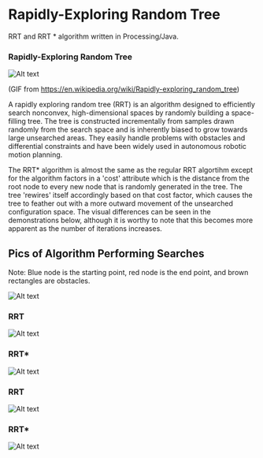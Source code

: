 # Rapidly-Exploring Random Tree 

RRT and RRT * algorithm written in Processing/Java.

### Rapidly-Exploring Random Tree
![Alt text](https://cloud.githubusercontent.com/assets/10769110/26603698/adf2a14e-453c-11e7-9ef0-b2473d852a43.gif)

(GIF from https://en.wikipedia.org/wiki/Rapidly-exploring_random_tree)

A rapidly exploring random tree (RRT) is an algorithm designed to efficiently search nonconvex, high-dimensional spaces by randomly building a space-filling tree. The tree is constructed incrementally from samples drawn randomly from the search space and is inherently biased to grow towards large unsearched areas. They easily handle problems with obstacles and differential constraints and have been widely used in autonomous robotic motion planning.

The RRT* algorithm is almost the same as the regular RRT algortihm except for the algorithm factors in a 'cost' attribute which is the distance from the root node to every new node that is randomly generated in the tree. The tree 'rewires' itself accordingly based on that cost factor, which causes the tree to feather out with a more outward movement of the unsearched configuration space. The visual differences can be seen in the demonstrations below, although it is worthy to note that this becomes more apparent as the number of iterations increases.

## Pics of Algorithm Performing Searches
Note: Blue node is the starting point, red node is the end point, and brown rectangles are obstacles. 

![Alt text](https://cloud.githubusercontent.com/assets/10769110/26661156/e9187ccc-4630-11e7-842a-cb7d89b4c714.png)

### RRT 
![Alt text](https://cloud.githubusercontent.com/assets/10769110/26661155/e5f1d796-4630-11e7-84a4-622ab1e22fe2.png)

### RRT*
![Alt text](https://cloud.githubusercontent.com/assets/10769110/26661152/dc4f8364-4630-11e7-911b-47f5cac5a2b3.png)

### RRT
![Alt text](https://cloud.githubusercontent.com/assets/10769110/26661162/f0781392-4630-11e7-83fb-48ccc36cfcb7.png)

### RRT*
![Alt text](https://cloud.githubusercontent.com/assets/10769110/26661164/f4189d50-4630-11e7-81a1-44df72479aa7.png)
